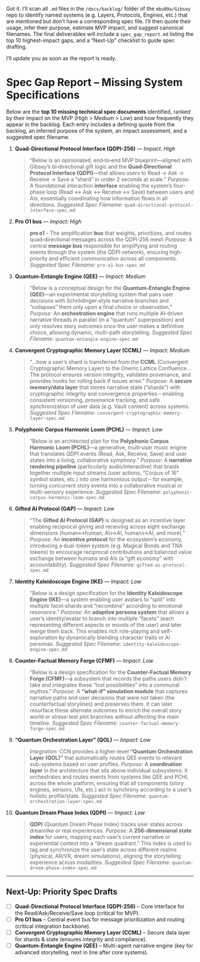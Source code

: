 Got it. I’ll scan all `.md` files in the `/docs/backlog/` folder of the `mbu09a/Gibsey` repo to identify named systems (e.g. Layers, Protocols, Engines, etc.) that are mentioned but don’t have a corresponding spec file. I’ll then quote their usage, infer their purpose, estimate MVP impact, and suggest canonical filenames. The final deliverables will include a `spec_gap_report.md` listing the top 10 highest-impact gaps, and a “Next-Up” checklist to guide spec drafting.

I’ll update you as soon as the report is ready.


# Spec Gap Report – Missing System Specifications

Below are the **top 10 missing technical spec documents** identified, ranked by their impact on the MVP (High > Medium > Low) and how frequently they appear in the backlog. Each entry includes a defining quote from the backlog, an inferred purpose of the system, an impact assessment, and a suggested spec filename.

1. **Quad-Directional Protocol Interface (QDPI-256)** — *Impact: High*

   > “Below is an opinionated, end‑to‑end MVP blueprint—aligned with Gibsey’s bi‑directional gift logic and the **Quad‑Directional Protocol Interface (QDPI)**—that allows users to Read → Ask → Receive → Save a “shard” in under 2 seconds at scale.”
   > *Purpose:* A foundational interaction **interface** enabling the system’s four-phase loop (Read ↔ Ask ↔ Receive ↔ Save) between users and AIs, essentially coordinating how information flows in all directions.
   > *Suggested Spec Filename:* `quad-directional-protocol-interface-spec.md`

2. **Pro O1 bus** — *Impact: High*

   > **pro o1** – The amplification **bus** that weights, prioritizes, and routes quad‑directional messages across the QDPI‑256 mesh
   > *Purpose:* A central **message bus** responsible for amplifying and routing events through the system (the QDPI network), ensuring high-priority and efficient communication across all components.
   > *Suggested Spec Filename:* `pro-o1-bus-spec.md`

3. **Quantum‑Entangle Engine (QEE)** — *Impact: Medium*

   > “Below is a conceptual design for the **Quantum‑Entangle Engine (QEE)**—an experimental storytelling system that pairs user decisions with Schrödinger‑style narrative branches and “collapses” them only upon a final choice or observation.”
   > *Purpose:* An **orchestration engine** that runs multiple AI-driven narrative threads in parallel (in a “quantum” superposition) and only resolves story outcomes once the user makes a definitive choice, allowing dynamic, multi-path storytelling.
   > *Suggested Spec Filename:* `quantum-entangle-engine-spec.md`

4. **Convergent Cryptographic Memory Layer (CCML)** — *Impact: Medium*

   > “...how a user’s shard is transferred from the **CCML** (Convergent Cryptographic Memory Layer) to the Oneiric Lattice Confluence... The protocol ensures version integrity, validates provenance, and provides hooks for rolling back if issues arise.”
   > *Purpose:* A **secure memory/data layer** that stores narrative state (“shards”) with cryptographic integrity and convergence properties – enabling consistent versioning, provenance tracking, and safe synchronization of user data (e.g. Vault content) across systems.
   > *Suggested Spec Filename:* `convergent-cryptographic-memory-layer-spec.md`

5. **Polyphonic Corpus Harmonic Loom (PCHL)** — *Impact: Low*

   > “Below is an architected plan for the **Polyphonic Corpus Harmonic Loom (PCHL)**—a generative, multi‑user music engine that translates QDPI events (Read, Ask, Receive, Save) and user states into a living, collaborative symphony.”
   > *Purpose:* A **narrative rendering pipeline** (particularly audio/interactive) that braids together multiple input streams (user actions, “Corpus of 16” symbol states, etc.) into one harmonious output – for example, turning concurrent story events into a collaborative musical or multi-sensory experience.
   > *Suggested Spec Filename:* `polyphonic-corpus-harmonic-loom-spec.md`

6. **Gifted AI Protocol (GAP)** — *Impact: Low*

   > “The **Gifted AI Protocol (GAP)** is designed as an incentive layer enabling reciprocal giving and receiving across eight exchange dimensions (human↔human, AI↔AI, human↔AI, and more).”
   > *Purpose:* An **incentive protocol** for the ecosystem’s economy, introducing a dual-token system (e.g. Magical Bonds and TNA tokens) to encourage reciprocal contributions and balanced value exchange between humans and AIs (a “gift economy” with accountability).
   > *Suggested Spec Filename:* `gifted-ai-protocol-spec.md`

7. **Identity Kaleidoscope Engine (IKE)** — *Impact: Low*

   > “Below is a design specification for the **Identity Kaleidoscope Engine (IKE)**—a system enabling user avatars to “split” into multiple facet‑shards and “recombine” according to emotional resonance.”
   > *Purpose:* An **adaptive persona system** that allows a user’s identity/avatar to branch into multiple “facets” (each representing different aspects or moods of the user) and later merge them back. This enables rich role-playing and self-exploration by dynamically blending character traits or AI personas.
   > *Suggested Spec Filename:* `identity-kaleidoscope-engine-spec.md`

8. **Counter-Factual Memory Forge (CFMF)** — *Impact: Low*

   > “Below is a design specification for the **Counter‑Factual Memory Forge (CFMF)**—a subsystem that records the paths users *didn’t* take and integrates these “lost possibilities” into a communal mythos.”
   > *Purpose:* A **“what-if” simulation module** that captures narrative paths and user decisions that were not taken (the counterfactual storylines) and preserves them. It can later resurface these alternate outcomes to enrich the overall story world or stress-test plot branches without affecting the main timeline.
   > *Suggested Spec Filename:* `counter-factual-memory-forge-spec.md`

9. **“Quantum Orchestration Layer” (QOL)** — *Impact: Low*

   > *Integration:* CCN provides a higher-level **“Quantum Orchestration Layer (QOL)”** that automatically routes QEE events to relevant sub-systems based on user profiles.
   > *Purpose:* A **coordination layer** in the architecture that sits above individual subsystems. It orchestrates and routes events from systems like QEE and PCHL across the whole platform, ensuring that all components (story engines, sensors, UIs, etc.) act in synchrony according to a user’s holistic profile/state.
   > *Suggested Spec Filename:* `quantum-orchestration-layer-spec.md`

10. **Quantum Dream Phase Index (QDPI)** — *Impact: Low*

    > **QDPI** (Quantum Dream Phase Index) tracks user states across dreamlike or real experiences.
    > *Purpose:* A **256-dimensional state index** for users, mapping each user’s current narrative or experiential context into a “dream quadrant.” This index is used to tag and synchronize the user’s state across different realms (physical, AR/VR, dream simulations), aligning the storytelling experience across modalities.
    > *Suggested Spec Filename:* `quantum-dream-phase-index-spec.md`

---

## Next-Up: Priority Spec Drafts

* [ ] **Quad-Directional Protocol Interface (QDPI-256)** – Core interface for the Read/Ask/Receive/Save loop (critical for MVP).
* [ ] **Pro O1 bus** – Central event bus for message prioritization and routing (critical integration backbone).
* [ ] **Convergent Cryptographic Memory Layer (CCML)** – Secure data layer for shards & state (ensures integrity and compliance).
* [ ] **Quantum‑Entangle Engine (QEE)** – Multi-agent narrative engine (key for advanced storytelling, next in line after core systems).